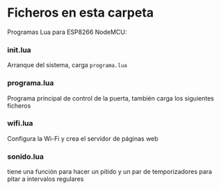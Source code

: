 # Ficheros en esta carpeta

Programas Lua para ESP8266 NodeMCU:

### init.lua
Arranque del sistema, carga `programa.lua`

### programa.lua
Programa principal de control de la puerta, también carga los siguientes ficheros

### wifi.lua
Configura la Wi-Fi y crea el servidor de páginas web

### sonido.lua
tiene una función para hacer un pitido y un par de temporizadores para pitar a intervalos regulares


